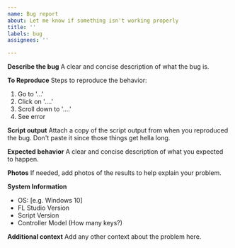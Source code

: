 ```yaml
---
name: Bug report
about: Let me know if something isn't working properly
title: ''
labels: bug
assignees: ''

---
```


**Describe the bug**
A clear and concise description of what the bug is.

**To Reproduce**
Steps to reproduce the behavior:
1. Go to '...'
2. Click on '....'
3. Scroll down to '....'
4. See error

**Script output**
Attach a copy of the script output from when you reproduced the bug. Don't paste it since those things get hella long.

**Expected behavior**
A clear and concise description of what you expected to happen.

**Photos**
If needed, add photos of the results to help explain your problem.

**System Information**
 - OS: [e.g. Windows 10]
 - FL Studio Version
 - Script Version
 - Controller Model (How many keys?)

**Additional context**
Add any other context about the problem here.
